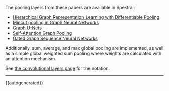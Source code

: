 The pooling layers from these papers are available in Spektral:

- [Hierarchical Graph Representation Learning with Differentiable Pooling](https://arxiv.org/abs/1806.08804)
- [Mincut pooling in Graph Neural Networks](https://arxiv.org/abs/1907.00481)
- [Graph U-Nets](http://proceedings.mlr.press/v97/gao19a/gao19a.pdf)
- [Self-Attention Graph Pooling](https://arxiv.org/abs/1904.08082)
- [Gated Graph Sequence Neural Networks](https://arxiv.org/abs/1511.05493)

Additionally, sum, average, and max global pooling are implemented, as well as 
a simple global weighted sum pooling where weights are calculated with an 
attention mechanism. 

See [the convolutional layers page](/layers/convolution) for the notation. 

---

{{autogenerated}}
